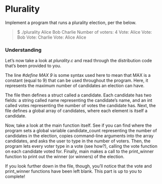 # Plurality

Implement a program that runs a plurality election, per the below.

> $ ./plurality Alice Bob Charlie
> Number of voters: 4
> Vote: Alice
> Vote: Bob
> Vote: Charlie
> Vote: Alice
> Alice

### Understanding

Let’s now take a look at *plurality.c* and read through the distribution code that’s been provided to you.

The line *#define MAX 9* is some syntax used here to mean that MAX is a constant (equal to 9) that can be used throughout the program. Here, it represents the maximum number of candidates an election can have.

The file then defines a struct called a candidate. Each candidate has two fields: a string called name representing the candidate’s name, and an int called votes representing the number of votes the candidate has. Next, the file defines a global array of candidates, where each element is itself a candidate.

Now, take a look at the main function itself. See if you can find where the program sets a global variable candidate_count representing the number of candidates in the election, copies command-line arguments into the array candidates, and asks the user to type in the number of voters. Then, the program lets every voter type in a vote (see how?), calling the vote function on each candidate voted for. Finally, main makes a call to the print_winner function to print out the winner (or winners) of the election.

If you look further down in the file, though, you’ll notice that the vote and print_winner functions have been left blank. This part is up to you to complete!
